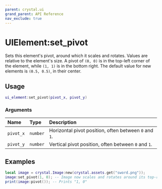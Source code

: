 ```yaml
---
parent: crystal.ui
grand_parent: API Reference
nav_exclude: true
---
```


# UIElement:set_pivot

Sets this element's pivot, around which it scales and rotates. Values are relative to the element's size. A pivot of `(0, 0)` is in the top-left corner of the element, while `(1, 1)` is in the bottom right. The default value for new elements is `(0.5, 0.5)`, in their center.

## Usage

```lua
ui_element:set_pivot(pivot_x, pivot_y)
```

### Arguments

| Name      | Type     | Description                                           |
| :-------- | :------- | :---------------------------------------------------- |
| `pivot_x` | `number` | Horizontal pivot position, often between `0` and `1`. |
| `pivot_y` | `number` | Vertical pivot position, often between `0` and `1`.   |

## Examples

```lua
local image = crystal.Image:new(crystal.assets.get("sword.png"));
image:set_pivot(1, 0); -- Image now scales and rotates around its top-right corner
print(image:pivot()); -- Prints "1, 0"
```
